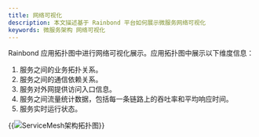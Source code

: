 ```yaml
---
title: 网络可视化
description: 本文描述基于 Rainbond 平台如何展示微服务网络可视化
keywords: 微服务架构 网络可视化
---
```


Rainbond 应用拓扑图中进行网络可视化展示。应用拓扑图中展示以下维度信息：

1. 服务之间的业务拓扑关系。
2. 服务之间的通信依赖关系。
3. 服务对外网提供访问入口信息。
4. 服务之间流量统计数据，包括每一条链路上的吞吐率和平均响应时间。
5. 服务实时运行状态。

{{<image src="https://grstatic.oss-cn-shanghai.aliyuncs.com/docs/5.2/servicemesh.png" title="ServiceMesh架构拓扑图">}}
